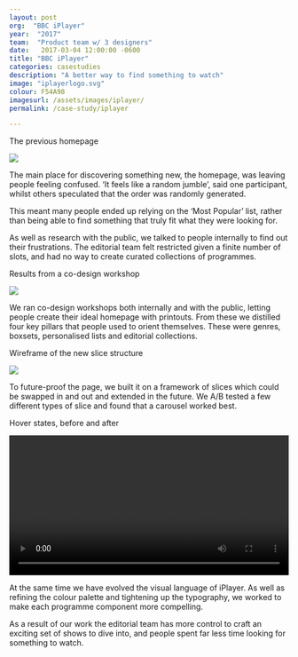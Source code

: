 ```yaml
---
layout: post
org:  "BBC iPlayer"
year:  "2017"
team:  "Product team w/ 3 designers"
date:   2017-03-04 12:00:00 -0600
title: "BBC iPlayer"
categories: casestudies
description: "A better way to find something to watch"
image: "iplayerlogo.svg"
colour: F54A98
imagesurl: /assets/images/iplayer/
permalink: /case-study/iplayer

---
```


<!-- 
<div class="image-contain iplayer">
<p class="caption">BBC iPlayer</p>
<div class="screen"><img src="../assets/images/home/iplayer-homepage.png"></div>
<p class="caption">A better way to find something to watch</p>
</div> -->


<!-- iPlayer was created in 2007 as a way to catch up on TV you’d missed. Over time it became a place to discover new shows, too. However, in research sessions we saw that it wasn’t as easy to find something new as it should’ve been. 
 -->

<div class="image-contain">
<p class="caption">The previous homepage</p>
<div class="screen"><img src="{{page.imagesurl}}1008_Current.png"></div>
</div>



The main place for discovering something new, the homepage, was leaving people feeling confused. ‘It feels like a random jumble’, said one participant, whilst others speculated that the order was randomly generated.  

This meant many people ended up relying on the ‘Most Popular’ list, rather than being able to find something that truly fit what they were looking for. 

As well as research with the public, we talked to people internally to find out their frustrations. The editorial team felt restricted given a finite number of slots, and had no way to create curated collections of programmes.

<div class="image-contain">
<p class="caption">Results from a co-design workshop</p>
<div class="no-screen"><img src="{{page.imagesurl}}iplayer-post-img3.png"></div>
</div>


We ran co-design workshops both internally and with the public, letting people create their ideal homepage with printouts. From these we distilled four key pillars that people used to orient themselves. These were genres, boxsets, personalised lists and editorial collections.


<div class="image-contain">
<p class="caption">Wireframe of the new slice structure</p>
<div class="screen"><img src="{{page.imagesurl}}iplayer-post-img6.png"></div>

</div>


To future-proof the page, we built it on a framework of slices which could be swapped in and out and extended in the future. We A/B tested a few different types of slice and found that a carousel worked best.

<div class="image-contain">
<p class="caption">Hover states, before and after</p>
<div class="no-screen"><video width="100%" autoplay loop controls>
  <source src="{{page.imagesurl}}iPlayer_hover_states.mp4" type="video/mp4">
Your browser does not support videos.
</video>
</div>

</div>

At the same time we have evolved the visual language of iPlayer. As well as refining the colour palette and tightening up the typography, we worked to make each programme component more compelling. 

As a result of our work the editorial team has more control to craft an exciting set of shows to dive into, and people spent far less time looking for something to watch.  


<!-- <div class="image-contain iplayer"><div class="screen"><img src="../assets/images/home/iplayer-homepage.png"></div></div>

<p class="colophon">This work was completed as a Junior UX designer over 3 months, working closely with <a href="https://www.linkedin.com/in/filippo-cuttica-7a88b911/">Filippo Cuttica</a>, <a href="https://www.linkedin.com/in/dimple-gohil-803a0a50">Dimple Gohil</a> and <a href="https://www.linkedin.com/in/thomas-arnold">Thomas Arnold</a>.</p> -->

